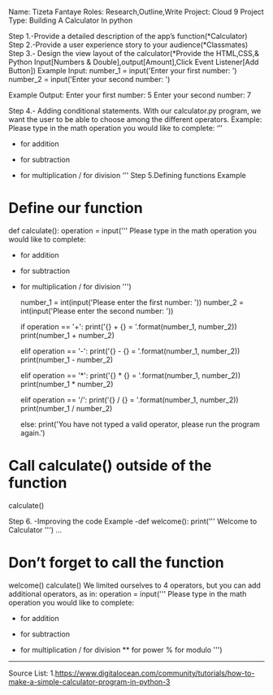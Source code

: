 Name: Tizeta Fantaye
Roles: Research,Outline,Write
Project: Cloud 9 Project
Type: Building A Calculator In python

Step 1.-Provide a detailed description of the app’s function(*Calculator)
Step 2.-Provide a user experience story to your audience(*Classmates)
Step 3.- Design the view layout of the calculator(*Provide the HTML,CSS,& Python Input[Numbers & Double],output[Amount],Click Event Listener[Add Button])
Example Input:  		number_1 = input('Enter your first number: ')
				number_2 = input('Enter your second number: ')

Example Output:			Enter your first number: 5
				Enter your second number: 7

		
Step 4.- Adding conditional statements.
With our calculator.py program, we want the user to be able to choose among the different operators.
	Example:    Please type in the math operation you would like to complete:
‘’’
+ for addition
- for subtraction
* for multiplication
/ for division
‘''
Step 5.Defining functions
Example
# Define our function
def calculate():
    operation = input('''
Please type in the math operation you would like to complete:
+ for addition
- for subtraction
* for multiplication
/ for division
''')

    number_1 = int(input('Please enter the first number: '))
    number_2 = int(input('Please enter the second number: '))

    if operation == '+':
        print('{} + {} = '.format(number_1, number_2))
        print(number_1 + number_2)

    elif operation == '-':
        print('{} - {} = '.format(number_1, number_2))
        print(number_1 - number_2)

    elif operation == '*':
        print('{} * {} = '.format(number_1, number_2))
        print(number_1 * number_2)

    elif operation == '/':
        print('{} / {} = '.format(number_1, number_2))
        print(number_1 / number_2)

    else:
        print('You have not typed a valid operator, please run the program again.')

# Call calculate() outside of the function
calculate()



Step 6. -Improving the code
Example
-def welcome():
    print('''
Welcome to Calculator
''')
...
# Don’t forget to call the function
welcome()
calculate()
We limited ourselves to 4 operators, but you can add additional operators, as in:
operation = input('''
Please type in the math operation you would like to complete:
+ for addition
- for subtraction
* for multiplication
/ for division
** for power
% for modulo
''')
___________________________________________________________________________
Source List:
1.https://www.digitalocean.com/community/tutorials/how-to-make-a-simple-calculator-program-in-python-3



